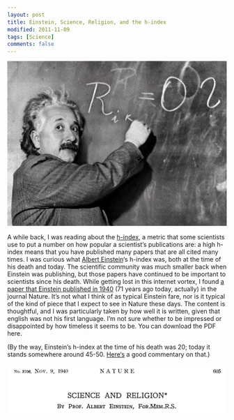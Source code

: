 ```yaml
---
layout: post
title: Einstein, Science, Religion, and the h-index
modified: 2011-11-09
tags: [Science]
comments: false
---
```

![einstein](/assets/images/albert-einstein2.jpg)

A while back, I was reading about the [h-index](https://en.wikipedia.org/wiki/H-index), a metric that some scientists use to put a number on how popular a scientist’s publications are: a high h-index means that you have published many papers that are all cited many times.  I was curious what [Albert Einstein](https://en.wikipedia.org/wiki/Albert_Einstein)‘s h-index was, both at the time of his death and today.  The scientific community was much smaller back when Einstein was publishing, but those papers have continued to be important to scientists since his death.  While getting lost in this internet vortex, I found [a paper that Einstein published in 1940](http://www.nature.com/nature/journal/v146/n3706/abs/146605a0.html) (71 years ago today, actually) in the journal Nature.  It’s not what I think of as typical Einstein fare, nor is it typical of the kind of piece that I expect to see in Nature these days.  The content is thoughtful, and I was particularly taken by how well it is written, given that english was not his first language.  I’m not sure whether to be impressed or disappointed by how timeless it seems to be.  You can download the PDF here.

(By the way, Einstein’s h-index at the time of his death was 20; today it stands somewhere around 45-50.  [Here‘s](http://scitation.aip.org/content/aip/magazine/physicstoday/article/64/3/10.1063/1.3563833) a good commentary on that.)

![science and religion](/assets/images/science-and-religion.png)
